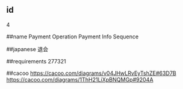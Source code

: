 ## id
4

##name
Payment Operation
Payment Info Sequence

##japanese
退会

##requirements
277321

##cacoo
https://cacoo.com/diagrams/v04JHwLRvEyTshZE#63D7B
https://cacoo.com/diagrams/1ThH21LiXpBNQMGp#9204A